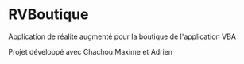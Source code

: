 # RVBoutique
Application de réalité augmenté pour la boutique de l'application VBA

Projet développé avec Chachou Maxime et Adrien
